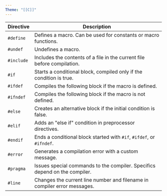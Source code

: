 ```yaml
---
Theme: "[[C]]"
---
```


| **Directive** | **Description**                                                            |
| ------------- | -------------------------------------------------------------------------- |
| `#define`     | Defines a macro. Can be used for constants or macro functions.             |
| `#undef`      | Undefines a macro.                                                         |
| `#include`    | Includes the contents of a file in the current file before compilation.    |
| `#if`         | Starts a conditional block, compiled only if the condition is true.        |
| `#ifdef`      | Compiles the following block if the macro is defined.                      |
| `#ifndef`     | Compiles the following block if the macro is not defined.                  |
| `#else`       | Creates an alternative block if the initial condition is false.            |
| `#elif`       | Adds an "else if" condition in preprocessor directives.                    |
| `#endif`      | Ends a conditional block started with `#if`, `#ifdef`, or `#ifndef`.       |
| `#error`      | Generates a compilation error with a custom message.                       |
| `#pragma`     | Issues special commands to the compiler. Specifics depend on the compiler. |
| `#line`       | Changes the current line number and filename in compiler error messages.   |
